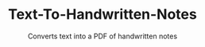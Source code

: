 <h1 align="center"> Text-To-Handwritten-Notes</h1>
<p align="center">Converts text into a PDF of handwritten notes</p>
